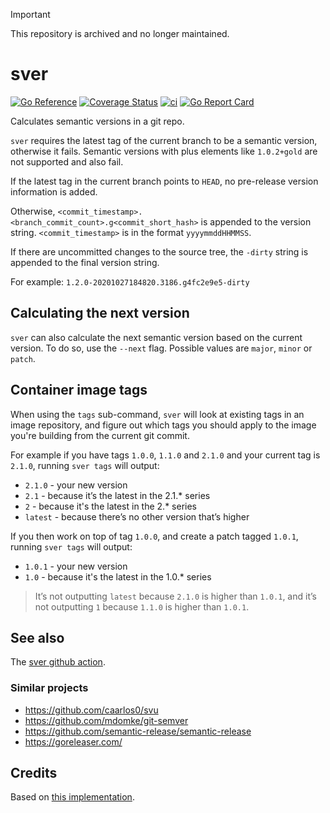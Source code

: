 > [!IMPORTANT]
> This repository is archived and no longer maintained.

# sver

[![Go Reference](https://pkg.go.dev/badge/github.com/aserto-dev/sver.svg)](https://pkg.go.dev/github.com/aserto-dev/sver)
[![Coverage Status](https://coveralls.io/repos/github/aserto-dev/sver/badge.svg?branch=main)](https://coveralls.io/github/aserto-dev/sver?branch=main)
[![ci](https://github.com/aserto-dev/sver/actions/workflows/ci.yaml/badge.svg)](https://github.com/aserto-dev/sver/actions/workflows/ci.yaml)
[![Go Report Card](https://goreportcard.com/badge/github.com/aserto-dev/sver)](https://goreportcard.com/report/github.com/aserto-dev/sver)

Calculates semantic versions in a git repo.

`sver` requires the latest tag of the current branch to be a semantic version, otherwise it fails.
Semantic versions with plus elements like `1.0.2+gold` are not supported and also fail.

If the latest tag in the current branch points to `HEAD`, no pre-release version information is added. 

Otherwise, `<commit_timestamp>.<branch_commit_count>.g<commit_short_hash>` is appended to the version string.
`<commit_timestamp>` is in the format `yyyymmddHHMMSS`.

If there are uncommitted changes to the source tree, the `-dirty` string is appended to the final version string.

For example: `1.2.0-20201027184820.3186.g4fc2e9e5-dirty`

## Calculating the next version

`sver` can also calculate the next semantic version based on the current version. To do so, use the `--next` flag. Possible values are `major`, `minor` or `patch`.

## Container image tags

When using the `tags` sub-command, `sver` will look at existing tags in an image repository, and figure out which tags you should apply to the image you're building from the current git commit.

For example if you have tags `1.0.0`, `1.1.0` and `2.1.0` and your current tag is `2.1.0`, running `sver tags` will output:

- `2.1.0` - your new version
- `2.1` - because it’s the latest in the 2.1.* series
- `2` - because it's the latest in the 2.* series
- `latest` - because there’s no other version that’s higher

If you then work on top of tag `1.0.0`, and create a patch tagged `1.0.1`, running `sver tags` will output:

- `1.0.1` - your new version
- `1.0` - because it's the latest in the 1.0.* series

> It’s not outputting `latest` because `2.1.0` is higher than `1.0.1`, and it’s not outputting `1` because `1.1.0` is higher than `1.0.1`.

## See also

The [sver github action](https://github.com/marketplace/actions/sver-semantic-version-calculator).

### Similar projects

- https://github.com/caarlos0/svu
- https://github.com/mdomke/git-semver
- https://github.com/semantic-release/semantic-release
- https://goreleaser.com/

## Credits

Based on [this implementation](https://github.com/cloudfoundry-incubator/kubecf-tools/tree/main/versioning).
